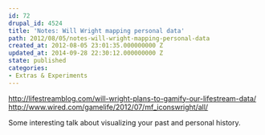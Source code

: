 ```yaml
---
id: 72
drupal_id: 4524
title: 'Notes: Will Wright mapping personal data'
path: 2012/08/05/notes-will-wright-mapping-personal-data
created_at: 2012-08-05 23:01:35.000000000 Z
updated_at: 2014-09-28 22:30:12.000000000 Z
state: published
categories:
- Extras & Experiments
---
```

http://lifestreamblog.com/will-wright-plans-to-gamify-our-lifestream-data/
http://www.wired.com/gamelife/2012/07/mf_iconswright/all/

Some interesting talk about visualizing your past and personal history.
